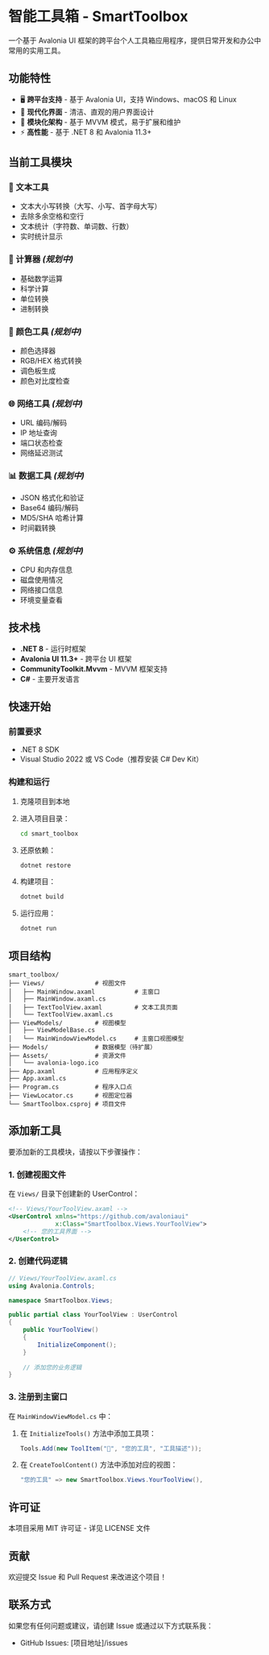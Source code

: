 # 智能工具箱 - SmartToolbox

一个基于 Avalonia UI 框架的跨平台个人工具箱应用程序，提供日常开发和办公中常用的实用工具。

## 功能特性

- 🖥️ **跨平台支持** - 基于 Avalonia UI，支持 Windows、macOS 和 Linux
- 🎨 **现代化界面** - 清洁、直观的用户界面设计
- 🧩 **模块化架构** - 基于 MVVM 模式，易于扩展和维护
- ⚡ **高性能** - 基于 .NET 8 和 Avalonia 11.3+

## 当前工具模块

### 📄 文本工具
- 文本大小写转换（大写、小写、首字母大写）
- 去除多余空格和空行
- 文本统计（字符数、单词数、行数）
- 实时统计显示

### 🔢 计算器 *(规划中)*
- 基础数学运算
- 科学计算
- 单位转换
- 进制转换

### 🎨 颜色工具 *(规划中)*
- 颜色选择器
- RGB/HEX 格式转换
- 调色板生成
- 颜色对比度检查

### 🌐 网络工具 *(规划中)*
- URL 编码/解码
- IP 地址查询
- 端口状态检查
- 网络延迟测试

### 📊 数据工具 *(规划中)*
- JSON 格式化和验证
- Base64 编码/解码
- MD5/SHA 哈希计算
- 时间戳转换

### ⚙️ 系统信息 *(规划中)*
- CPU 和内存信息
- 磁盘使用情况
- 网络接口信息
- 环境变量查看

## 技术栈

- **.NET 8** - 运行时框架
- **Avalonia UI 11.3+** - 跨平台 UI 框架
- **CommunityToolkit.Mvvm** - MVVM 框架支持
- **C#** - 主要开发语言

## 快速开始

### 前置要求
- .NET 8 SDK
- Visual Studio 2022 或 VS Code（推荐安装 C# Dev Kit）

### 构建和运行

1. 克隆项目到本地
2. 进入项目目录：
   ```bash
   cd smart_toolbox
   ```

3. 还原依赖：
   ```bash
   dotnet restore
   ```

4. 构建项目：
   ```bash
   dotnet build
   ```

5. 运行应用：
   ```bash
   dotnet run
   ```

## 项目结构

```
smart_toolbox/
├── Views/              # 视图文件
│   ├── MainWindow.axaml           # 主窗口
│   ├── MainWindow.axaml.cs
│   ├── TextToolView.axaml         # 文本工具页面
│   └── TextToolView.axaml.cs
├── ViewModels/         # 视图模型
│   ├── ViewModelBase.cs
│   └── MainWindowViewModel.cs     # 主窗口视图模型
├── Models/             # 数据模型（待扩展）
├── Assets/             # 资源文件
│   └── avalonia-logo.ico
├── App.axaml           # 应用程序定义
├── App.axaml.cs
├── Program.cs          # 程序入口点
├── ViewLocator.cs      # 视图定位器
└── SmartToolbox.csproj # 项目文件
```

## 添加新工具

要添加新的工具模块，请按以下步骤操作：

### 1. 创建视图文件
在 `Views/` 目录下创建新的 UserControl：
```xml
<!-- Views/YourToolView.axaml -->
<UserControl xmlns="https://github.com/avaloniaui"
             x:Class="SmartToolbox.Views.YourToolView">
    <!-- 您的工具界面 -->
</UserControl>
```

### 2. 创建代码逻辑
```csharp
// Views/YourToolView.axaml.cs
using Avalonia.Controls;

namespace SmartToolbox.Views;

public partial class YourToolView : UserControl
{
    public YourToolView()
    {
        InitializeComponent();
    }
    
    // 添加您的业务逻辑
}
```

### 3. 注册到主窗口
在 `MainWindowViewModel.cs` 中：

1. 在 `InitializeTools()` 方法中添加工具项：
   ```csharp
   Tools.Add(new ToolItem("🔧", "您的工具", "工具描述"));
   ```

2. 在 `CreateToolContent()` 方法中添加对应的视图：
   ```csharp
   "您的工具" => new SmartToolbox.Views.YourToolView(),
   ```

## 许可证

本项目采用 MIT 许可证 - 详见 LICENSE 文件

## 贡献

欢迎提交 Issue 和 Pull Request 来改进这个项目！

## 联系方式

如果您有任何问题或建议，请创建 Issue 或通过以下方式联系我：

- GitHub Issues: [项目地址]/issues 